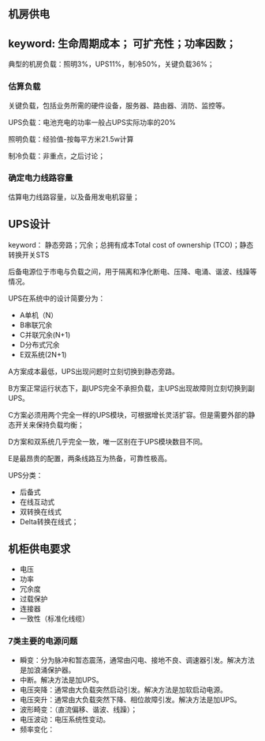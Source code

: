 ## 机房供电
keyword: 生命周期成本； 可扩充性；功率因数；
---

典型的机房负载：照明3%，UPS11%，制冷50%，关键负载36%；

### 估算负载
关键负载，包括业务所需的硬件设备，服务器、路由器、消防、监控等。

UPS负载：电池充电的功率一般占UPS实际功率的20%

照明负载：经验值-按每平方米21.5w计算

制冷负载：非重点，之后讨论；

### 确定电力线路容量
估算电力线路容量，以及备用发电机容量；

## UPS设计
keyword： 静态旁路；冗余；总拥有成本Total cost of ownership (TCO)；静态转换开关STS

后备电源位于市电与负载之间，用于隔离和净化断电、压降、电涌、谐波、线躁等情况。

UPS在系统中的设计简要分为：
* A单机（N）
* B串联冗余
* C并联冗余(N+1)
* D分布式冗余
* E双系统(2N+1)

A方案成本最低，UPS出现问题时立刻切换到静态旁路。

B方案正常运行状态下，副UPS完全不承担负载，主UPS出现故障则立刻切换到副UPS。

C方案必须用两个完全一样的UPS模块，可根据增长灵活扩容。但是需要外部的静态开关来保持负载均衡；

D方案和双系统几乎完全一致，唯一区别在于UPS模块数目不同。

E是最昂贵的配置，两条线路互为热备，可靠性极高。

UPS分类：
* 后备式
* 在线互动式
* 双转换在线式
* Delta转换在线式；

## 机柜供电要求

* 电压
* 功率 
* 冗余度
* 过载保护
* 连接器
* 一致性（标准化线缆）

### 7类主要的电源问题
* 瞬变：分为脉冲和暂态震荡，通常由闪电、接地不良、调速器引发。解决方法是加浪涌保护器。
* 中断。解决方法是加UPS。
* 电压突降：通常由大负载突然启动引发。解决方法是加软启动电源。
* 电压突升：通常由大负载突然下降、相位故障引发。解决方法是加UPS。
* 波形畸变：（直流偏移、谐波、线躁）；
* 电压波动：电压系统性变动。
* 频率变化：



